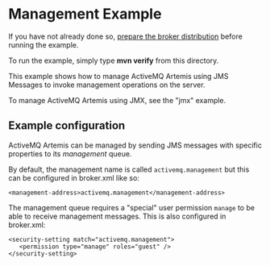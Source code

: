 # Management Example

If you have not already done so, [prepare the broker distribution](../../../../README.md#getting-started) before running the example.

To run the example, simply type **mvn verify** from this directory.

This example shows how to manage ActiveMQ Artemis using JMS Messages to invoke management operations on the server.

To manage ActiveMQ Artemis using JMX, see the "jmx" example.

## Example configuration

ActiveMQ Artemis can be managed by sending JMS messages with specific properties to its _management_ queue.

By default, the management name is called `activemq.management` but this can be configured in broker.xml like so:

    <management-address>activemq.management</management-address>

The management queue requires a "special" user permission `manage` to be able to receive management messages. This is also configured in broker.xml:

    <security-setting match="activemq.management">
       <permission type="manage" roles="guest" />
    </security-setting>